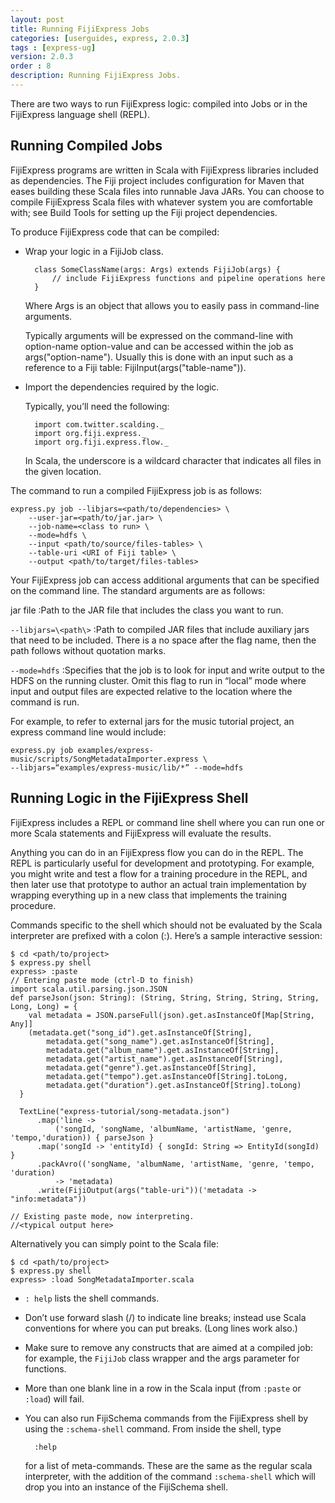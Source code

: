 ```yaml
---
layout: post
title: Running FijiExpress Jobs
categories: [userguides, express, 2.0.3]
tags : [express-ug]
version: 2.0.3
order : 8
description: Running FijiExpress Jobs.
---
```


There are two ways to run FijiExpress logic: compiled into Jobs or in the FijiExpress language shell (REPL).

## Running Compiled Jobs

FijiExpress programs are written in Scala with FijiExpress libraries included as dependencies. The Fiji project includes configuration for Maven that eases building these Scala files into runnable Java JARs. You can choose to compile FijiExpress Scala files with whatever system you are comfortable with; see Build Tools for setting up the Fiji project dependencies.

To produce FijiExpress code that can be compiled:

* Wrap your logic in a FijiJob class.

        class SomeClassName(args: Args) extends FijiJob(args) {
            // include FijiExpress functions and pipeline operations here
        }

    Where Args is an object that allows you to easily pass in command-line arguments.

    Typically arguments will be expressed on the command-line with   option-name option-value and can be accessed within the job as args("option-name"). Usually this is done with an input such as a reference to a Fiji table: FijiInput(args("table-name")).

* Import the dependencies required by the logic.

    Typically, you’ll need the following:

        import com.twitter.scalding._
        import org.fiji.express._
        import org.fiji.express.flow._

    In Scala, the underscore is a wildcard character that indicates all files in the given location.

The command to run a compiled FijiExpress job is as follows:

    express.py job --libjars=<path/to/dependencies> \
        --user-jar=<path/to/jar.jar> \
        --job-name=<class to run> \
        --mode=hdfs \
        --input <path/to/source/files-tables> \
        --table-uri <URI of Fiji table> \
        --output <path/to/target/files-tables>

Your FijiExpress job can access additional arguments that can be specified on the command line. The
standard arguments are as follows:

jar file
:Path to the JAR file that includes the class you want to run.

`--libjars=\<path\>`
:Path to compiled JAR files that include auxiliary jars that need to be included. There
is a no space after the flag name, then the path follows without quotation marks.

`--mode=hdfs`
:Specifies that the job is to look for input and write output to the HDFS on the running
cluster. Omit this flag to run in “local” mode where input and output files are expected
relative to the location where the command is run.

For example, to refer to external jars for the music tutorial project, an express command
line would include:

    express.py job examples/express-music/scripts/SongMetadataImporter.express \
    --libjars=“examples/express-music/lib/*” --mode=hdfs

## Running Logic in the FijiExpress Shell

FijiExpress includes a REPL or command line shell where you can run one or more Scala
statements and FijiExpress will evaluate the results.

Anything you can do in an FijiExpress flow you can do in the REPL. The REPL is particularly
useful for development and prototyping. For example, you might write and test a flow for a
training procedure in the REPL, and then later use that prototype to author an actual train
implementation by wrapping everything up in a new class that implements the training procedure.

Commands specific to the shell which should not be evaluated by the Scala interpreter are
prefixed with a colon (:). Here’s a sample interactive session:

    $ cd <path/to/project>
    $ express.py shell
    express> :paste
    // Entering paste mode (ctrl-D to finish)
    import scala.util.parsing.json.JSON
    def parseJson(json: String): (String, String, String, String, String, Long, Long) = {
        val metadata = JSON.parseFull(json).get.asInstanceOf[Map[String, Any]]
        (metadata.get("song_id").get.asInstanceOf[String],
            metadata.get("song_name").get.asInstanceOf[String],
            metadata.get("album_name").get.asInstanceOf[String],
            metadata.get("artist_name").get.asInstanceOf[String],
            metadata.get("genre").get.asInstanceOf[String],
            metadata.get("tempo").get.asInstanceOf[String].toLong,
            metadata.get("duration").get.asInstanceOf[String].toLong)
      }

      TextLine("express-tutorial/song-metadata.json")
          .map('line ->
              ('songId, 'songName, 'albumName, 'artistName, 'genre, 'tempo,'duration)) { parseJson }
          .map('songId -> 'entityId) { songId: String => EntityId(songId) }
          .packAvro(('songName, 'albumName, 'artistName, 'genre, 'tempo, 'duration)
              -> 'metadata)
          .write(FijiOutput(args("table-uri"))('metadata -> "info:metadata"))

    // Existing paste mode, now interpreting.
    //<typical output here>

Alternatively you can simply point to the Scala file:

    $ cd <path/to/project>
    $ express.py shell
    express> :load SongMetadataImporter.scala


* `: help` lists the shell commands.

* Don’t use forward slash (/) to indicate line breaks; instead use Scala conventions for
where you can put breaks. (Long lines work also.)

* Make sure to remove any constructs that are aimed at a compiled job: for example, the
`FijiJob` class wrapper and the args parameter for functions.

* More than one blank line in a row in the Scala input (from `:paste` or `:load`) will fail.

* You can also run FijiSchema commands from the FijiExpress shell by using the `:schema-shell`
  command.  From inside the shell, type

        :help

   for a list of meta-commands.  These are the same as the regular scala interpreter, with the
addition of the command `:schema-shell` which will drop you into an instance of the FijiSchema
shell.
